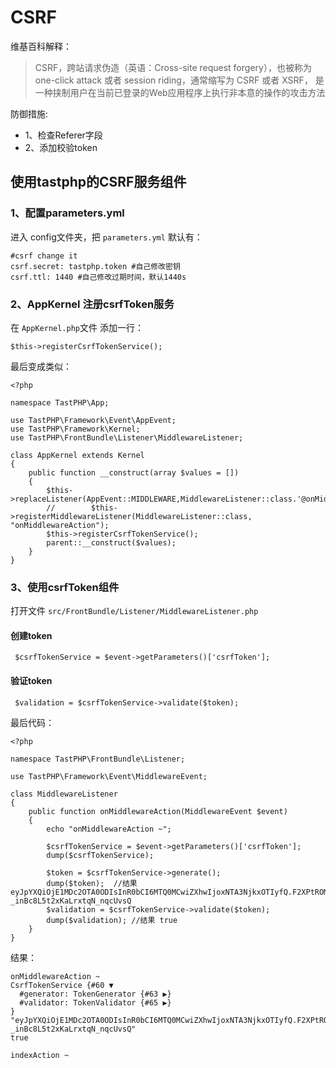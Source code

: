 # CSRF

维基百科解释：


> CSRF，跨站请求伪造（英语：Cross-site request forgery），也被称为 one-click attack 或者 session riding，通常缩写为 CSRF 或者 XSRF， 是一种挟制用户在当前已登录的Web应用程序上执行非本意的操作的攻击方法


防御措施:
* 1、检查Referer字段
* 2、添加校验token

## 使用tastphp的CSRF服务组件

### 1、配置parameters.yml

进入 config文件夹，把 `parameters.yml` 默认有：

```
#csrf change it
csrf.secret: tastphp.token #自己修改密钥
csrf.ttl: 1440 #自己修改过期时间，默认1440s
```

### 2、AppKernel 注册csrfToken服务

在 `AppKernel.php`文件 添加一行：

```
$this->registerCsrfTokenService();
```

最后变成类似：

```
<?php

namespace TastPHP\App;

use TastPHP\Framework\Event\AppEvent;
use TastPHP\Framework\Kernel;
use TastPHP\FrontBundle\Listener\MiddlewareListener;

class AppKernel extends Kernel
{
    public function __construct(array $values = [])
    {
        $this->replaceListener(AppEvent::MIDDLEWARE,MiddlewareListener::class.'@onMiddlewareAction');
        //        $this->registerMiddlewareListener(MiddlewareListener::class, "onMiddlewareAction");
        $this->registerCsrfTokenService();
        parent::__construct($values);
    }
}
```

### 3、使用csrfToken组件

打开文件 `src/FrontBundle/Listener/MiddlewareListener.php`

#### 创建token

```
 $csrfTokenService = $event->getParameters()['csrfToken'];

```

#### 验证token

```
 $validation = $csrfTokenService->validate($token);

```

最后代码：

```
<?php

namespace TastPHP\FrontBundle\Listener;

use TastPHP\Framework\Event\MiddlewareEvent;

class MiddlewareListener
{
    public function onMiddlewareAction(MiddlewareEvent $event)
    {
        echo "onMiddlewareAction ~";

        $csrfTokenService = $event->getParameters()['csrfToken'];
        dump($csrfTokenService);

        $token = $csrfTokenService->generate();
        dump($token);  //结果 eyJpYXQiOjE1MDc2OTA0ODIsInR0bCI6MTQ0MCwiZXhwIjoxNTA3NjkxOTIyfQ.F2XPtROMM9b2JieciBwM0y7JKMBv89D6SPKzWr26w9MGpKbi_BxDGI34cf-_inBc8L5t2xKaLrxtqN_nqcUvsQ
        $validation = $csrfTokenService->validate($token);
        dump($validation); //结果 true
    }
}
```

结果：

```
onMiddlewareAction ~
CsrfTokenService {#60 ▼
  #generator: TokenGenerator {#63 ▶}
  #validator: TokenValidator {#65 ▶}
}
"eyJpYXQiOjE1MDc2OTA0ODIsInR0bCI6MTQ0MCwiZXhwIjoxNTA3NjkxOTIyfQ.F2XPtROMM9b2JieciBwM0y7JKMBv89D6SPKzWr26w9MGpKbi_BxDGI34cf-_inBc8L5t2xKaLrxtqN_nqcUvsQ"
true

indexAction ~
```

